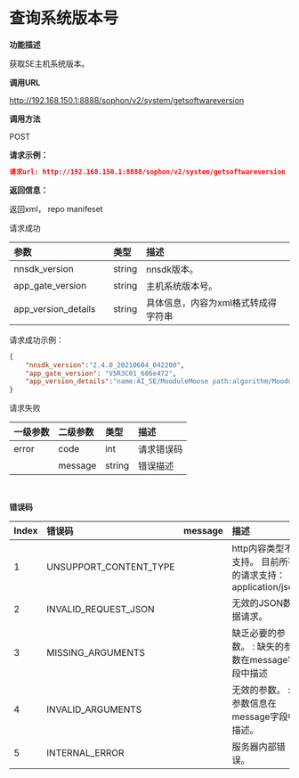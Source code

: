# 查询系统版本号 #

**功能描述**

获取SE主机系统版本。

**调用URL**

http://192.168.150.1:8888/sophon/v2/system/getsoftwareversion

**调用方法**

POST

**请求示例：**

```json
请求url: http://192.168.150.1:8888/sophon/v2/system/getsoftwareversion
```

**返回信息：**

返回xml， repo manifeset



请求成功

| 参数                |      | 类型   | 描述                                |
| :------------------ | ---- | :----- | :---------------------------------- |
| nnsdk_version       |      | string | nnsdk版本。                         |
| app_gate_version    |      | string | 主机系统版本号。                    |
| app_version_details |      | string | 具体信息，内容为xml格式转成得字符串 |

请求成功示例：

```json
{
    "nnsdk_version":"2.4.0_20210604_042200",
    "app_gate_version": "V5R3C01_686e472",
    "app_version_details":"name:AI_SE/MooduleMoose path:algorithm/MooduleMoose revision:5e4c2097f501dedc0b279f5aa09ac61683f3061c upstream:master dest-branch:master groups:se5<br/>name:AI_SE/NPUVideo path:algorithm/NPUVideo revision:80c593ccb96a8531d7c9e054e28d19720faa7685 upstream:master dest-branch:master groups:se5<br/>name:AI_SE/SophonAlgoNN path:algorithm/SophonAlgoNN revision:26bedde154956df179067a21eacc02d78d2f9854 upstream:master dest-branch:master groups:se5<br/>name:AI_SE/SophonFaceSDK path:algorithm/SophonSDK revision:81041c3ccf9645fa65d7b89245ad6575011a62ff upstream:master dest-branch:master groups:se5<br/>name:AI_SE/SophonGate path:apps/gate_system revision:7385e481257c42442f88383b680ff2d5e5bafa47 upstream:master dest-branch:master groups:se5<br/>name:AI_SE/SophonHDMI path:apps/HDMI revision:7dfcb10a5b16cc923accb5fb52d21948280ed1ad upstream:master dest-branch:master groups:se5<br/>name:AI_SE/cross_compile_dep path:algorithm/cross_compile_dep revision:9af1e3b65253a9818e108e5d944e8a517a23ff19 upstream:master dest-branch:master groups:se5<br/>name:AI_SE/docker_images path:system/docker_images revision:da5d6546bacdc14961f5b65ff02c03ea0304b27c upstream:master dest-branch:master groups:se5<br/>name:AI_SE/gate_rootfs_extra path:system/rootfs revision:b6a13d5d098e59b790d1ee69bc388e023620332e upstream:master dest-branch:master groups:se5<br/>name:AI_SE/liteos path:web/edge/WebUI revision:72b3a47056f27b1647c62220876b1e9615d27a43 upstream:master dest-branch:master groups:se5<br/>name:AI_SE/prebuilds path:prebuilds revision:b3acd4eeb50b4feb576b28f7efe67ef89cb00294 upstream:master dest-branch:master groups:se5<br/>name:AI_SE/robot_gate path:tests/robot_gate revision:9b34472da5e18eee486de61aea9293cde3dd7088 upstream:master dest-branch:master groups:se5<br/>name:AI_SE/robotframework-se5library path:tests/robotframework-se5library revision:ea8fdb6ae71e92afa3fe5bac33368733519053f4 upstream:master dest-branch:master groups:se5<br/>name:AI_SE/root_project path:. revision:9b5ad13ec3195c6f9cf75fcc59a03a9720e2e8d9 upstream:master dest-branch:master groups:se5<br/>name:OTA_server path:build/scripts/OTA_server revision:c91c71bc81d6695a2c2848095cd3157600aa0064 upstream:OTA_SE5_dev dest-branch:OTA_SE5_dev groups:se5<br/>name:build path:build/scripts/bsp revision:b90968e0f9ccf410967734e52e7e949027148b4f upstream:master dest-branch:master groups:se5<br/>"
}

```

请求失败

| 一级参数 | 二级参数 | 类型   | 描述       |
| :------- | :------- | :----- | :--------- |
| error    | code     | int    | 请求错误码 |
|          | message  | string | 错误描述   |

​    

**错误码**

| Index | 错误码                 | message | 描述                                                      |
| :---- | :--------------------- | :------ | :-------------------------------------------------------- |
| 1     | UNSUPPORT_CONTENT_TYPE |         | http内容类型不支持。 目前所有的请求支持：application/json |
| 2     | INVALID_REQUEST_JSON   |         | 无效的JSON数据请求。                                      |
| 3     | MISSING_ARGUMENTS      |         | 缺乏必要的参数。 : 缺失的参数在message字段中描述          |
| 4     | INVALID_ARGUMENTS      |         | 无效的参数。 : 参数信息在message字段中描述。              |
| 5     | INTERNAL_ERROR         |         | 服务器内部错误。                                          |